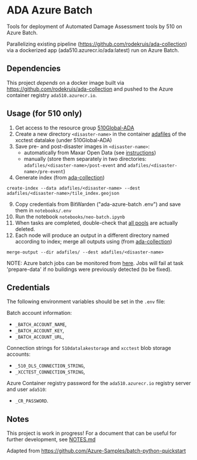 # ADA Azure Batch
Tools for deployment of Automated Damage Assessment tools by 510 on Azure Batch.

Parallelizing existing pipeline (https://github.com/rodekruis/ada-collection) via a dockerized
app (ada510.azurecr.io/ada:latest) run on Azure Batch.

## Dependencies
This project *depends* on a docker image built via https://github.com/rodekruis/ada-collection
and pushed to the Azure container registry `ada510.azurecr.io`.

## Usage (for 510 only)
1. Get access to the resource group [510Global-ADA](https://portal.azure.com/#@rodekruis.nl/resource/subscriptions/b2d243bd-7fab-4a8a-8261-a725ee0e3b47/resourceGroups/510Global-ADA/overview)
2. Create a new directory `<disaster-name>` in the container [adafiles](https://portal.azure.com/#blade/Microsoft_Azure_Storage/ContainerMenuBlade/overview/storageAccountId/%2Fsubscriptions%2Fb2d243bd-7fab-4a8a-8261-a725ee0e3b47%2FresourceGroups%2F510Global-ADA%2Fproviders%2FMicrosoft.Storage%2FstorageAccounts%2Fxcctest/path/adafiles/etag/%220x8D858B9664A591C%22/defaultEncryptionScope/%24account-encryption-key/denyEncryptionScopeOverride//defaultId//publicAccessVal/None) of the xcctest datalake (under 510Global-ADA)
3. Save pre- and post-disaster images in `<disaster-name>`:
      * automatically from Maxar Open Data (see [instructions](https://github.com/rodekruis/ada-collection#end-to-end-example))
      * manually (store them separately in two directories: `adafiles/<disaster-name>/post-event` and `adafiles/<disaster-name>/pre-event`)
6. Generate index (from [ada-collection](https://github.com/rodekruis/ada-collection/blob/master/ada_tools/src/ada_tools/create_index.py))
```
create-index --data adafiles/<disaster-name> --dest adafiles/<disaster-name>/tile_index.geojson
```
9. Copy credentials from BitWarden ("ada-azure-batch .env") and save them in
  `notebooks/.env`
2. Run the notebook `notebooks/neo-batch.ipynb`
4. When tasks are completed, double-check that [all pools](https://portal.azure.com/#@rodekruis.nl/resource/subscriptions/b2d243bd-7fab-4a8a-8261-a725ee0e3b47/resourceGroups/510Global-ADA/providers/Microsoft.Batch/batchAccounts/510adagpu/accountPools) are actually deleted.
3. Each node will produce an output in a different directory named according to index; merge all outputs using (from [ada-collection](https://github.com/rodekruis/ada-collection/blob/master/ada_tools/src/ada_tools/merge_output.py))
```
merge-output --dir adafiles/ --dest adafiles/<disaster-name>
```

NOTE: Azure batch jobs can be monitored from [here](https://portal.azure.com/#@rodekruis.nl/resource/subscriptions/b2d243bd-7fab-4a8a-8261-a725ee0e3b47/resourceGroups/510Global-ADA/providers/Microsoft.Batch/batchAccounts/510adagpu/accountJobs). Jobs will fail at task 'prepare-data' if no buildings were previously detected (to be fixed). 

## Credentials
The following environment variables should be set in the `.env` file:

Batch account information:
- `_BATCH_ACCOUNT_NAME`,
- `_BATCH_ACCOUNT_KEY`,
- `_BATCH_ACCOUNT_URL`,

Connection strings for `510datalakestorage` and `xcctest` blob storage accounts:
- `_510_DLS_CONNECTION_STRING`,
- `_XCCTEST_CONNECTION_STRING`,

Azure Container registry password for the `ada510.azurecr.io` registry server and user `ada510`:
- `_CR_PASSWORD`.


## Notes
This project is work in progress! For a document that can be useful for further 
development, see [NOTES.md](NOTES.md)

Adapted from https://github.com/Azure-Samples/batch-python-quickstart
